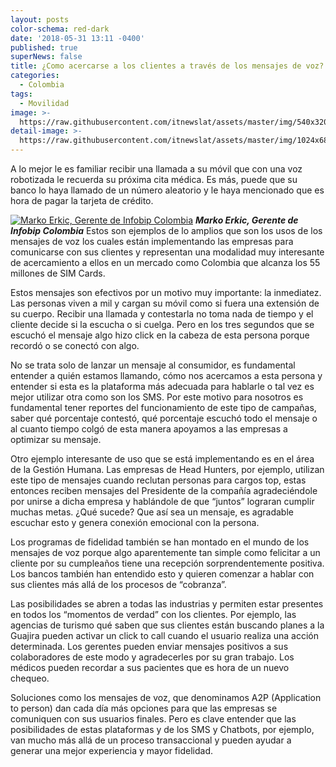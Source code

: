 ```yaml
---
layout: posts
color-schema: red-dark
date: '2018-05-31 13:11 -0400'
published: true
superNews: false
title: ¿Como acercarse a los clientes a través de los mensajes de voz?
categories:
  - Colombia
tags:
  - Movilidad
image: >-
  https://raw.githubusercontent.com/itnewslat/assets/master/img/540x320/Celular-uso-p.jpg
detail-image: >-
  https://raw.githubusercontent.com/itnewslat/assets/master/img/1024x680/Celular-uso-g.jpg
---
```

A lo mejor le es familiar recibir una llamada a su móvil que con una voz robotizada le recuerda su próxima cita médica. Es más, puede que su banco lo haya llamado de un número aleatorio y le haya mencionado que es hora de pagar la tarjeta de crédito.

<a href="https://crunchbase-production-res.cloudinary.com/image/upload/c_thumb,h_256,w_256,f_auto,g_faces,z_0.7,q_auto:eco/v1497437937/plfxbk1bnhg1nertbpbv.jpg"><img class="size-full wp-image-66748" src="https://crunchbase-production-res.cloudinary.com/image/upload/c_thumb,h_256,w_256,f_auto,g_faces,z_0.7,q_auto:eco/v1497437937/plfxbk1bnhg1nertbpbv.jpg" alt="Marko Erkic, Gerente de Infobip Colombia" /></a> <em><strong>Marko Erkic, Gerente de Infobip Colombia</strong></em> Estos son ejemplos de lo amplios que son los usos de los mensajes de voz los cuales están implementando las empresas para comunicarse con sus clientes y representan una modalidad muy interesante de acercamiento a ellos en un mercado como Colombia que alcanza los 55 millones de SIM Cards. 

Estos mensajes son efectivos por un motivo muy importante: la inmediatez. Las personas viven a mil y cargan su móvil como si fuera una extensión de su cuerpo. Recibir una llamada y contestarla no toma nada de tiempo y el cliente decide si la escucha o si cuelga. Pero en los tres segundos que se escuchó el mensaje algo hizo click en la cabeza de esta persona porque recordó o se conectó con algo.

No se trata solo de lanzar un mensaje al consumidor, es fundamental entender a quién estamos llamando, cómo nos acercamos a esta persona y entender si esta es la plataforma más adecuada para hablarle o tal vez es mejor utilizar otra como son los SMS. Por este motivo para nosotros es fundamental tener reportes del funcionamiento de este tipo de campañas, saber qué porcentaje contestó, qué porcentaje escuchó todo el mensaje o al cuanto tiempo colgó de esta manera apoyamos a las empresas a optimizar su mensaje.

Otro ejemplo interesante de uso que se está implementando es en el área de la Gestión Humana. Las empresas de Head Hunters, por ejemplo, utilizan este tipo de mensajes cuando reclutan personas para cargos top, estas entonces reciben mensajes del Presidente de la compañía agradeciéndole por unirse a dicha empresa y hablándole de que “juntos” lograran cumplir muchas metas. ¿Qué sucede? Que así sea un mensaje, es agradable escuchar esto y genera conexión emocional con la persona.

Los programas de fidelidad también se han montado en el mundo de los mensajes de voz porque algo aparentemente tan simple como felicitar a un cliente por su cumpleaños tiene una recepción sorprendentemente positiva. Los bancos también han entendido esto y quieren comenzar a hablar con sus clientes más allá de los procesos de “cobranza”. 

Las posibilidades se abren a todas las industrias y permiten estar presentes en todos los “momentos de verdad” con los clientes. Por ejemplo, las agencias de turismo qué saben que sus clientes están buscando planes a la Guajira pueden activar un click to call cuando el usuario realiza una acción determinada. Los gerentes pueden enviar mensajes positivos a sus colaboradores de este modo y agradecerles por  su gran trabajo. Los médicos pueden recordar a sus pacientes que es hora de un nuevo chequeo. 

Soluciones como los mensajes de voz, que denominamos A2P (Application to person) dan cada día más opciones para que las empresas se comuniquen con sus usuarios finales. Pero es clave entender que las posibilidades de estas plataformas y de los SMS y Chatbots, por ejemplo, van mucho más allá de un proceso transaccional y pueden ayudar a generar una mejor experiencia y mayor fidelidad.</p>
